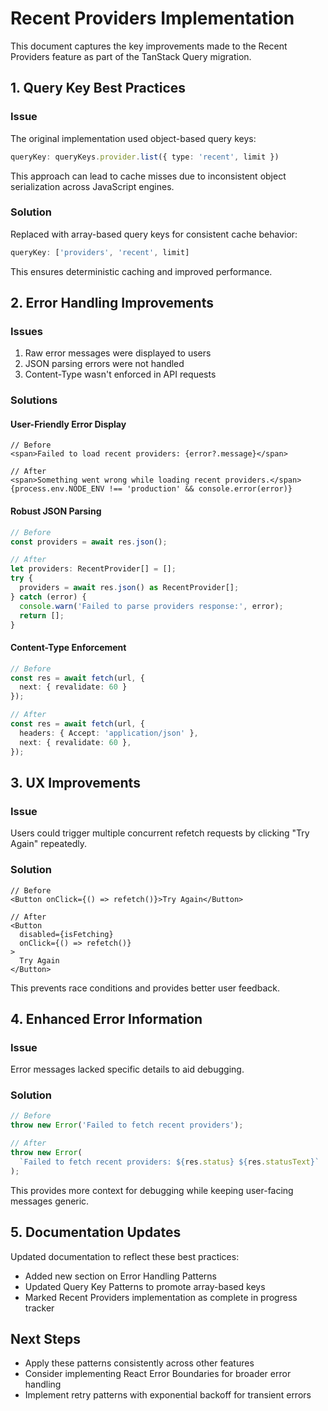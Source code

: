 # Recent Providers Implementation

This document captures the key improvements made to the Recent Providers feature as part of the TanStack Query migration.

## 1. Query Key Best Practices

### Issue
The original implementation used object-based query keys:
```typescript
queryKey: queryKeys.provider.list({ type: 'recent', limit })
```

This approach can lead to cache misses due to inconsistent object serialization across JavaScript engines.

### Solution
Replaced with array-based query keys for consistent cache behavior:
```typescript
queryKey: ['providers', 'recent', limit]
```

This ensures deterministic caching and improved performance.

## 2. Error Handling Improvements

### Issues
1. Raw error messages were displayed to users
2. JSON parsing errors were not handled
3. Content-Type wasn't enforced in API requests

### Solutions

#### User-Friendly Error Display
```tsx
// Before
<span>Failed to load recent providers: {error?.message}</span>

// After
<span>Something went wrong while loading recent providers.</span>
{process.env.NODE_ENV !== 'production' && console.error(error)}
```

#### Robust JSON Parsing
```typescript
// Before
const providers = await res.json();

// After
let providers: RecentProvider[] = [];
try {
  providers = await res.json() as RecentProvider[];
} catch (error) {
  console.warn('Failed to parse providers response:', error);
  return [];
}
```

#### Content-Type Enforcement
```typescript
// Before
const res = await fetch(url, { 
  next: { revalidate: 60 } 
});

// After
const res = await fetch(url, {
  headers: { Accept: 'application/json' },
  next: { revalidate: 60 },
});
```

## 3. UX Improvements

### Issue
Users could trigger multiple concurrent refetch requests by clicking "Try Again" repeatedly.

### Solution
```tsx
// Before
<Button onClick={() => refetch()}>Try Again</Button>

// After
<Button 
  disabled={isFetching}
  onClick={() => refetch()}
>
  Try Again
</Button>
```

This prevents race conditions and provides better user feedback.

## 4. Enhanced Error Information

### Issue
Error messages lacked specific details to aid debugging.

### Solution
```typescript
// Before
throw new Error('Failed to fetch recent providers');

// After
throw new Error(
  `Failed to fetch recent providers: ${res.status} ${res.statusText}`
);
```

This provides more context for debugging while keeping user-facing messages generic.

## 5. Documentation Updates

Updated documentation to reflect these best practices:
- Added new section on Error Handling Patterns
- Updated Query Key Patterns to promote array-based keys
- Marked Recent Providers implementation as complete in progress tracker

## Next Steps

- Apply these patterns consistently across other features
- Consider implementing React Error Boundaries for broader error handling
- Implement retry patterns with exponential backoff for transient errors
